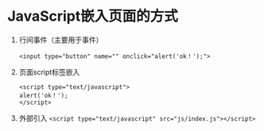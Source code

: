 # JavaScript嵌入页面的方式

1. 行间事件（主要用于事件）

	`<input type="button" name="" onclick="alert('ok！');">`
2. 页面script标签嵌入

	```
	<script type="text/javascript">        
    alert('ok！');
	</script>
	```
3. 外部引入
	`<script type="text/javascript" src="js/index.js"></script>`